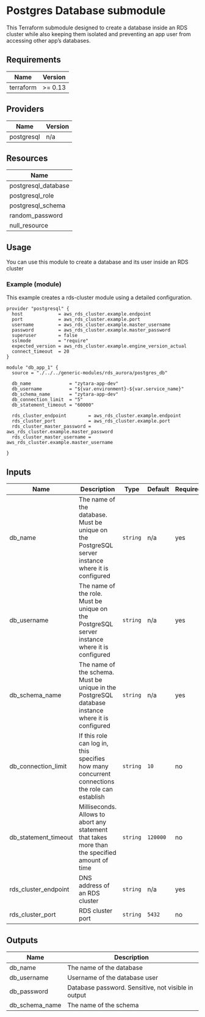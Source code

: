 # Postgres Database submodule #

This Terraform submodule designed to create a database inside an RDS cluster while also keeping them isolated and preventing an app user from accessing other app’s databases.

## Requirements

| Name      | Version |
|-----------|---------|
| terraform | >= 0.13 |

## Providers

| Name      | Version |
|-----------|---------|
| postgresql| n/a     |

## Resources

| Name                |
|---------------------|
| postgresql_database |
| postgresql_role     |
| postgresql_schema   |
| random_password     |
| null_resource       |

## Usage

You can use this module to create a database and its user inside an RDS cluster

### Example (module)

This example creates a rds-cluster module using a detailed configuration.

```
provider "postgresql" {
  host             = aws_rds_cluster.example.endpoint
  port             = aws_rds_cluster.example.port
  username         = aws_rds_cluster.example.master_username
  password         = aws_rds_cluster.example.master_password
  superuser        = false
  sslmode          = "require"
  expected_version = aws_rds_cluster.example.engine_version_actual
  connect_timeout  = 20
}

module "db_app_1" {
  source = "./../../generic-modules/rds_aurora/postgres_db"

  db_name              = "zytara-app-dev"
  db_username          = "${var.environment}-${var.service_name}"
  db_schema_name       = "zytara-app-dev"
  db_connection_limit  = "5"
  db_statement_timeout = "60000"
  
  rds_cluster_endpoint        = aws_rds_cluster.example.endpoint
  rds_cluster_port            = aws_rds_cluster.example.port
  rds_cluster_master_password = aws_rds_cluster.example.master_password
  rds_cluster_master_username = aws_rds_cluster.example.master_username
  
}
```


## Inputs

| Name                                     | Description                                                                                                        | Type          | Default                  | Required |
|------------------------------------------|--------------------------------------------------------------------------------------------------------------------|---------------|--------------------------|----------|
| db_name                                  | The name of the database. Must be unique on the PostgreSQL server instance where it is configured                  | `string`      | n/a                      | yes      |
| db_username                              | The name of the role. Must be unique on the PostgreSQL server instance where it is configured                      | `string`      | n/a                      | yes      |
| db_schema_name                           | The name of the schema. Must be unique in the PostgreSQL database instance where it is configured                  | `string`      | n/a                      | yes      |
| db_connection_limit                      | If this role can log in, this specifies how many concurrent connections the role can establish                     | `string`      | `10`                     | no       |
| db_statement_timeout                     | Milliseconds. Allows to abort any statement that takes more than the specified amount of time                      | `string`      | `120000`                 | no       |
| rds_cluster_endpoint                     | DNS address of an RDS cluster                                                                                      | `string`      | n/a                      | yes      |
| rds_cluster_port                         | RDS cluster port                                                                                                   | `string`      | `5432`                   | no       |

## Outputs

| Name                                     | Description                                                                                 |
|------------------------------------------|---------------------------------------------------------------------------------------------|
| db_name                                  | The name of the database                                                                    |
| db_username                              | Username of the database user                                                               |
| db_password                              | Database password. Sensitive, not visible in output                                         |
| db_schema_name                           | The name of the schema                                                                      |

